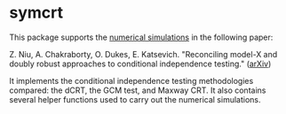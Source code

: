 # symcrt

This package supports the [numerical simulations](https://github.com/Katsevich-Lab/symcrt-manuscript-v1) in the following paper:

Z. Niu, A. Chakraborty, O. Dukes, E. Katsevich.
"Reconciling model-X and doubly robust approaches to conditional independence testing." 
([arXiv]())

It implements the conditional independence testing methodologies compared: the dCRT, the GCM test, and Maxway CRT. It also contains several helper functions used to carry out the numerical simulations.
